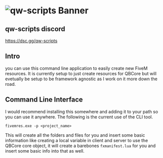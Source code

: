 # ![qw-scripts Banner](https://i.imgur.com/68jLFg3.png)

## qw-scripts discord

<https://dsc.gg/qw-scripts>

## Intro

you can use this command line application to easily create new FiveM resources. It is currently setup to just create resources for QBCore but will evetually be setup to be framework agnostic as I work on it more down the road.

## Command Line Interface

I would recommend installing this somewhere and adding it to your path so you can use it anywhere. The following is the current use of the CLI tool.

```
fivemres.exe -p <project_name>
```

This will create all the folders and files for you and insert some basic information like creating a local variable in client and server to use the QBCore core object, it will create a barebones `fxmanifest.lua` for you and insert some basic info into that as well.
